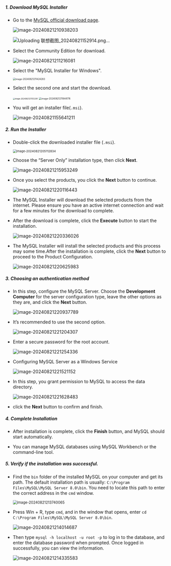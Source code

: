##### **1. Download MySQL Installer**

- Go to the [MySQL official download page](https://dev.mysql.com/downloads/installer/).

  ![image-20240821210938203](C:\Users\16107\AppData\Roaming\Typora\typora-user-images\image-20240821210938203.png)

  ![Uploading 联想截图_20240821152914.png…]()


- Select the Community Edition for download.

  ![image-20240821211216081](C:\Users\16107\AppData\Roaming\Typora\typora-user-images\image-20240821211216081.png)

- Select the "MySQL Installer for Windows".

  <img src="C:\Users\16107\AppData\Roaming\Typora\typora-user-images\image-20240821211424283.png" alt="image-20240821211424283" style="zoom: 50%;" />

- Select the second one and start the download.

  <img src="C:\Users\16107\AppData\Roaming\Typora\typora-user-images\image-20240821211512391.png" alt="image-20240821211512391" style="zoom: 40%;" />

  

  <img src="C:\Users\16107\AppData\Roaming\Typora\typora-user-images\image-20240821211844176.png" alt="image-20240821211844176" style="zoom:50%;" />

- You will get an installer file(`.msi`).

  ![image-20240821155641211](C:\Users\16107\AppData\Roaming\Typora\typora-user-images\image-20240821155641211.png)



##### **2. Run the Installer**

- Double-click the downloaded installer file (`.msi`).

  <img src="C:\Users\16107\AppData\Roaming\Typora\typora-user-images\image-20240821205112834.png" alt="image-20240821205112834" style="zoom: 67%;" />

- Choose the “Server Only” installation type, then click **Next**.

  ![image-20240821215953249](C:\Users\16107\AppData\Roaming\Typora\typora-user-images\image-20240821215953249.png)

- Once you select the products, you click the **Next** button to continue.

  ![image-20240821220116443](C:\Users\16107\AppData\Roaming\Typora\typora-user-images\image-20240821220116443.png)

- The MySQL Installer will download the selected products from the internet. Please ensure you have an active internet connection and wait for a few minutes for the download to complete.

- After the download is complete, click the **Execute** button to start the installation.

  ![image-20240821220336026](C:\Users\16107\AppData\Roaming\Typora\typora-user-images\image-20240821220336026.png)

- The MySQL Installer will install the selected products and this process may some time.After the installation is complete, click the **Next** button to proceed to the Product Configuration.

  ![image-20240821220625983](C:\Users\16107\AppData\Roaming\Typora\typora-user-images\image-20240821220625983.png)

  

##### 3. Choosing an authentication method

- In this step, configure the MySQL Server. Choose the **Development Computer** for the server configuration type, leave the other options as they are, and click the **Next** button.

  ![image-20240821220937789](C:\Users\16107\AppData\Roaming\Typora\typora-user-images\image-20240821220937789.png)

- It’s recommended to use the second option.

  ![image-20240821221204307](C:\Users\16107\AppData\Roaming\Typora\typora-user-images\image-20240821221204307.png)

- Enter a secure password for the root account.

  ![image-20240821221254336](C:\Users\16107\AppData\Roaming\Typora\typora-user-images\image-20240821221254336.png)

- Configuring MySQL Server as a Windows Service

  ![image-20240821221521152](C:\Users\16107\AppData\Roaming\Typora\typora-user-images\image-20240821221521152.png)

- In this step, you grant permission to MySQL to access the data directory.

  ![image-20240821221628483](C:\Users\16107\AppData\Roaming\Typora\typora-user-images\image-20240821221628483.png)

- click the **Next** button to confirm and finish.

  

##### **4. Complete Installation**

- After installation is complete, click the **Finish** button, and MySQL should start automatically.

- You can manage MySQL databases using MySQL Workbench or the command-line tool.

  

##### **5. Verify if the installation was successful.**

- Find the `bin` folder of the installed MySQL on your computer and get its path. The default installation path is usually: `C:\Program Files\MySQL\MySQL Server 8.0\bin`. You need to locate this path to enter the correct address in the `cmd` window.

  <img src="C:\Users\16107\AppData\Roaming\Typora\typora-user-images\image-20240821213740065.png" alt="image-20240821213740065" style="zoom: 80%;" />

- Press Win + R, type `cmd`, and in the window that opens, enter `cd C:\Program Files\MySQL\MySQL Server 8.0\bin`.

  ![image-20240821214014687](C:\Users\16107\AppData\Roaming\Typora\typora-user-images\image-20240821214014687.png)

- Then type `mysql -h localhost -u root -p` to log in to the database, and enter the database password when prompted. Once logged in successfully, you can view the information.

  ![image-20240821214335583](C:\Users\16107\AppData\Roaming\Typora\typora-user-images\image-20240821214335583.png)

  
